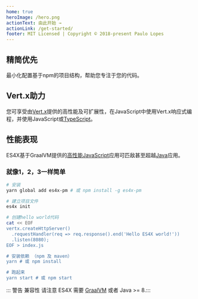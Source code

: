 ```yaml
---
home: true
heroImage: /hero.png
actionText: 由此开始 →
actionLink: /get-started/
footer: MIT Licensed | Copyright © 2018-present Paulo Lopes
---
```


<div class="features">
  <div class="feature">
    <h2>精简优先</h2>
    <p>最小化配置基于npm的项目结构，帮助您专注于您的代码。</p>
  </div>
  <div class="feature">
    <h2>Vert.x助力</h2>
    <p>您可享受由<a href="https://vertx.io">Vert.x</a>提供的高性能及可扩展性，在JavaScript中使用Vert.x响应式编程，并使用JavaScript或<a href="https://www.typescriptlang.org/">TypeScript</a>。</p>
  </div>
  <div class="feature">
    <h2>性能表现</h2>
    <p>ES4X基于GraalVM提供的<a href="https://www.techempower.com/benchmarks/#section=data-r18&hw=ph&test=db&l=zik0sf-f">高性能JavaScript</a>应用可匹敌甚至超越<a href="https://www.techempower.com/benchmarks/#section=data-r18&hw=ph&test=db">Java</a>应用。</p>
  </div>
</div>

### 就像1，2，3一样简单

``` bash
# 安装
yarn global add es4x-pm # 或 npm install -g es4x-pm

# 建立项目文件
es4x init

# 创建hello world代码
cat << EOF
vertx.createHttpServer()
  .requestHandler(req => req.response().end('Hello ES4X world!'))
  .listen(8080);
EOF > index.js

# 安装依赖 （npm 及 maven）
yarn # 或 npm install

# 跑起来  
yarn start # 或 npm start
```

::: 警告 兼容性 请注意 ES4X 需要 [GraalVM](https://www.graalvm.org) 或者 Java >= 8.:::
